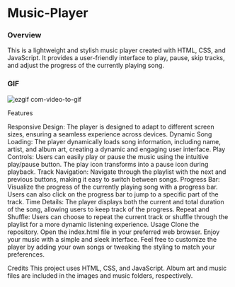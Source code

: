 # Music-Player

<h3>Overview</h3>

This is a lightweight and stylish music player created with HTML, CSS, and JavaScript. It provides a user-friendly interface to play, pause, skip tracks, and adjust the progress of the currently playing song.

<h3>GIF</h3>

![ezgif com-video-to-gif](https://github.com/tubayapa/Music-Player/assets/147662888/2d094ba0-1396-466b-9c85-48637bb4ae97)


Features

Responsive Design: The player is designed to adapt to different screen sizes, ensuring a seamless experience across devices.
Dynamic Song Loading: The player dynamically loads song information, including name, artist, and album art, creating a dynamic and engaging user interface.
Play Controls: Users can easily play or pause the music using the intuitive play/pause button. The play icon transforms into a pause icon during playback.
Track Navigation: Navigate through the playlist with the next and previous buttons, making it easy to switch between songs.
Progress Bar: Visualize the progress of the currently playing song with a progress bar. Users can also click on the progress bar to jump to a specific part of the track.
Time Details: The player displays both the current and total duration of the song, allowing users to keep track of the progress.
Repeat and Shuffle: Users can choose to repeat the current track or shuffle through the playlist for a more dynamic listening experience.
Usage
Clone the repository.
Open the index.html file in your preferred web browser.
Enjoy your music with a simple and sleek interface.
Feel free to customize the player by adding your own songs or tweaking the styling to match your preferences.

Credits
This project uses HTML, CSS, and JavaScript.
Album art and music files are included in the images and music folders, respectively.
